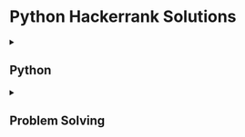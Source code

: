 # Python Hackerrank Solutions

<details><summary><h2>Python</h2></summary>
    
<h3>Introduction</h3>
    
- [x] [Say "Hello, World!" With Python](https://github.com/Kevin-Lago/python-hackerrank-solutions/tree/main/src/python/introduction/say_hello_world_with_python)
- [x] [Python If-Else](https://github.com/Kevin-Lago/python-hackerrank-solutions/tree/main/src/python/introduction/python_if_else)
- [x] [Arithmetic Operators](https://github.com/Kevin-Lago/python-hackerrank-solutions/tree/main/src/python/introduction/arithmetic_operators)
- [x] [Python: Division](https://github.com/Kevin-Lago/python-hackerrank-solutions/tree/main/src/python/introduction/python_division)
- [x] [Loops](https://github.com/Kevin-Lago/python-hackerrank-solutions/tree/main/src/python/introduction/loops)
- [x] [Write a Function](https://github.com/Kevin-Lago/python-hackerrank-solutions/tree/main/src/python/introduction/write_a_function)
- [x] [Print Function](https://github.com/Kevin-Lago/python-hackerrank-solutions/tree/main/src/python/introduction/print_function)

<h3>Basic Data Types</h3>

- [x] [List Comprehensions](https://github.com/Kevin-Lago/python-hackerrank-solutions/tree/main/src/python/basic_data_types/list_comprehensions)
- [x] [Find the Runner-Up Score!](https://github.com/Kevin-Lago/python-hackerrank-solutions/tree/main/src/python/basic_data_types/find_the_runner_up_score)
- [x] [Nested Lists](https://github.com/Kevin-Lago/python-hackerrank-solutions/tree/main/src/python/basic_data_types/nested_lists)
- [x] [Finding the Percentage](https://github.com/Kevin-Lago/python-hackerrank-solutions/tree/main/src/python/basic_data_types/finding_the_percentage)
- [x] [Lists](https://github.com/Kevin-Lago/python-hackerrank-solutions/tree/main/src/python/basic_data_types/lists)
- [x] [Tuples](https://github.com/Kevin-Lago/python-hackerrank-solutions/tree/main/src/python/basic_data_types/tuples)

<h3>Strings</h3>

- [x] [sWAP cASE](https://github.com/Kevin-Lago/python-hackerrank-solutions/tree/main/src/python/strings/swap_case)
- [x] [String Split and Join](https://github.com/Kevin-Lago/python-hackerrank-solutions/tree/main/src/python/strings/string_split_and_join)
- [x] [What's Your Name](https://github.com/Kevin-Lago/python-hackerrank-solutions/tree/main/src/python/strings/whats_your_name)
- [x] [Mutations](https://github.com/Kevin-Lago/python-hackerrank-solutions/tree/main/src/python/strings/mutations)
- [x] [Find a String](https://github.com/Kevin-Lago/python-hackerrank-solutions/tree/main/src/python/strings/find_a_string)
- [x] [String Validators](https://github.com/Kevin-Lago/python-hackerrank-solutions/tree/main/src/python/strings/string_validators)
- [x] [Text Alignment](https://github.com/Kevin-Lago/python-hackerrank-solutions/tree/main/src/python/strings/text_alignment)
- [x] [Text Wrap](https://github.com/Kevin-Lago/python-hackerrank-solutions/tree/main/src/python/strings/text_wrap)
- [x] [Designer Door Mat](https://github.com/Kevin-Lago/python-hackerrank-solutions/tree/main/src/python/strings/designer_door_mat)
- [x] [Alphabet Rangoli](https://github.com/Kevin-Lago/python-hackerrank-solutions/tree/main/src/python/strings/alphabet_rangoli)
- [x] [Capitalize!](https://github.com/Kevin-Lago/python-hackerrank-solutions/tree/main/src/python/strings/capitalize)
- [x] [String Formatting](https://github.com/Kevin-Lago/python-hackerrank-solutions/tree/main/src/python/strings/string_formatting)
- [x] [The Minion Game](https://github.com/Kevin-Lago/python-hackerrank-solutions/tree/main/src/python/strings/the_minion_game)
- [x] [Merge The Tools!](https://github.com/Kevin-Lago/python-hackerrank-solutions/tree/main/src/python/strings/merge_the_tools)

<h3>Sets</h3>

- [x] [Introduction to Sets](https://github.com/Kevin-Lago/python-hackerrank-solutions/tree/main/src/python/sets/introduction_to_sets)
- [x] [No Idea!](https://github.com/Kevin-Lago/python-hackerrank-solutions/tree/main/src/python/sets/no_idea)
- [x] [Symmetric Difference](https://github.com/Kevin-Lago/python-hackerrank-solutions/tree/main/src/python/sets/symmetric_difference)
- [x] [Set .add()](https://github.com/Kevin-Lago/python-hackerrank-solutions/tree/main/src/python/sets/set_add)
- [x] [Set .discard(), .remove() & .pop()](https://github.com/Kevin-Lago/python-hackerrank-solutions/tree/main/src/python/sets/set_discard_remove_and_pop)
- [x] [Set .union() Operation](https://github.com/Kevin-Lago/python-hackerrank-solutions/tree/main/src/python/sets/set_union_operation)
- [x] [Set .intersection() Operation](https://github.com/Kevin-Lago/python-hackerrank-solutions/tree/main/src/python/sets/set_intersection_operation)
- [x] [Set .difference() Operation](https://github.com/Kevin-Lago/python-hackerrank-solutions/tree/main/src/python/sets/set_difference_operation)
- [x] [Set .symmetric_difference() Operation](https://github.com/Kevin-Lago/python-hackerrank-solutions/tree/main/src/python/sets/set_symmetric_difference_operation)
- [x] [Set Mutations](https://github.com/Kevin-Lago/python-hackerrank-solutions/tree/main/src/python/sets/set_mutations)
- [x] [The Captain's Room](https://github.com/Kevin-Lago/python-hackerrank-solutions/tree/main/src/python/sets/the_captains_room)
- [x] [Check Subset](https://github.com/Kevin-Lago/python-hackerrank-solutions/tree/main/src/python/sets/check_subset)
- [x] [Check Strict Superset](https://github.com/Kevin-Lago/python-hackerrank-solutions/tree/main/src/python/sets/check_strict_superset)

<h3>Math</h3>

- [x] [Polar Coordinates](https://github.com/Kevin-Lago/python-hackerrank-solutions/tree/main/src/python/math/polar_coordinates)
- [x] [Find Angle MBC](https://github.com/Kevin-Lago/python-hackerrank-solutions/tree/main/src/python/math/find_angle_mbc)
- [x] [Triangle Quest 2](https://github.com/Kevin-Lago/python-hackerrank-solutions/tree/main/src/python/math/triangle_quest_2)
- [x] [Mod Divmod](https://github.com/Kevin-Lago/python-hackerrank-solutions/tree/main/src/python/math/mod_divmod)
- [x] [Power - Mod Power](https://github.com/Kevin-Lago/python-hackerrank-solutions/tree/main/src/python/math/power_mod_power)
- [x] [Integers Come In All Sizes](https://github.com/Kevin-Lago/python-hackerrank-solutions/tree/main/src/python/math/integers_come_in_all_sizes)

<h3>Itertools</h3>

- [x] [itertools.product()](https://github.com/Kevin-Lago/python-hackerrank-solutions/tree/main/src/python/itertools/itertools_product)
- [x] [itertools.permutations()](https://github.com/Kevin-Lago/python-hackerrank-solutions/tree/main/src/python/itertools/itertools_permutations)
- [x] [itertools.combinations()](https://github.com/Kevin-Lago/python-hackerrank-solutions/tree/main/src/python/itertools/itertools_combinations)
- [x] [itertools.combinations_with_replacement()](https://github.com/Kevin-Lago/python-hackerrank-solutions/tree/main/src/python/itertools/itertools_combinations_with_replacement)
- [x] [Compress the String!](https://github.com/Kevin-Lago/python-hackerrank-solutions/tree/main/src/python/itertools/compress_the_string)
- [x] [Iterables and Iterators](https://github.com/Kevin-Lago/python-hackerrank-solutions/tree/main/src/python/itertools/iterables_and_iterators)
- [x] [Maximize It!](https://github.com/Kevin-Lago/python-hackerrank-solutions/tree/main/src/python/itertools/maximize_it)

<h3>Collections</h3>

- [x] [collections.Counter()](https://github.com/Kevin-Lago/python-hackerrank-solutions/tree/main/src/python/collections/collections_counter)
- [x] [DefaultDict Tutorial](https://github.com/Kevin-Lago/python-hackerrank-solutions/tree/main/src/python/collections/defaultdict_tutorial)
- [x] [Collections.namedtuple()](https://github.com/Kevin-Lago/python-hackerrank-solutions/tree/main/src/python/collections/collections_namedtuple)
- [x] [Collections.OrderedDict()](https://github.com/Kevin-Lago/python-hackerrank-solutions/tree/main/src/python/collections/collections_ordereddict)
- [x] [Word Order](https://github.com/Kevin-Lago/python-hackerrank-solutions/tree/main/src/python/collections/word_order)
- [x] [Collections.deque()](https://github.com/Kevin-Lago/python-hackerrank-solutions/tree/main/src/python/collections/collections_deque)
- [x] [Company Logo](https://github.com/Kevin-Lago/python-hackerrank-solutions/tree/main/src/python/collections/company_logo)
- [x] [Piling Up!](https://github.com/Kevin-Lago/python-hackerrank-solutions/tree/main/src/python/collections/piling_up)

<h3>Date and Time</h3>

- [x] [Calendar Module](https://github.com/Kevin-Lago/python-hackerrank-solutions/tree/main/src/python/date_and_time/calendar_module)
- [x] [Time Delta](https://github.com/Kevin-Lago/python-hackerrank-solutions/tree/main/src/python/date_and_time/time_delta)

<h3>Errors and Exceptions</h3>

- [x] [Exceptions](https://github.com/Kevin-Lago/python-hackerrank-solutions/tree/main/src/python/errors_and_exceptions/exceptions)
- [x] [Incorrect Regex](https://github.com/Kevin-Lago/python-hackerrank-solutions/tree/main/src/python/errors_and_exceptions/incorrect_regex)

<h3>Classes</h3>

- [x] [Classes: Dealing With Complex Numbers](https://github.com/Kevin-Lago/python-hackerrank-solutions/tree/main/src/python/classes/classes_dealing_with_complex_numbers)
- [x] [Class 2 - Find the Torsional Angle](https://github.com/Kevin-Lago/python-hackerrank-solutions/tree/main/src/python/classes/class_2_find_the_torsional_angle)

<h3>Built-Ins</h3>

- [x] [Zipped!](https://github.com/Kevin-Lago/python-hackerrank-solutions/tree/main/src/python/built_ins/zipped)
- [x] [Input()](https://github.com/Kevin-Lago/python-hackerrank-solutions/tree/main/src/python/built_ins/input)
- [x] [Python Evaluation](https://github.com/Kevin-Lago/python-hackerrank-solutions/tree/main/src/python/built_ins/python_evaluation)
- [x] [Athlete Sort](https://github.com/Kevin-Lago/python-hackerrank-solutions/tree/main/src/python/built_ins/athlete_sort)
- [x] [Any or All](https://github.com/Kevin-Lago/python-hackerrank-solutions/tree/main/src/python/built_ins/any_or_all)
- [ ] [ginortS](https://github.com/Kevin-Lago/python-hackerrank-solutions/tree/main/src/python/built_ins/ginorts)

<h3>Python Functionals</h3>

- [x] [Map and Lambda Function](https://github.com/Kevin-Lago/python-hackerrank-solutions/tree/main/src/python/python_functionals/map_and_lambda_function)
- [x] [Validating Email Addresses With a Filter](https://github.com/Kevin-Lago/python-hackerrank-solutions/tree/main/src/python/python_functionals/validating_email_addresses_with_a_filter)
- [x] [Reduce Function](https://github.com/Kevin-Lago/python-hackerrank-solutions/tree/main/src/python/python_functionals/reduce_function)

<h3>Regex and Parsing</h3>

- [x] [Detect Floating Point Number](https://github.com/Kevin-Lago/python-hackerrank-solutions/tree/main/src/python/regex_and_parsing/detect_floating_point_number)
- [x] [Re.split()](https://github.com/Kevin-Lago/python-hackerrank-solutions/tree/main/src/python/regex_and_parsing/re_split)
- [x] [Group(), Groups() & GroupDict()](https://github.com/Kevin-Lago/python-hackerrank-solutions/tree/main/src/python/regex_and_parsing/group_groups_and_groupdict)
- [x] [Re.findall() & Re.finditer()](https://github.com/Kevin-Lago/python-hackerrank-solutions/tree/main/src/python/regex_and_parsing/re_findall_and_re_finditer)
- [x] [Re.start() & Re.end()](https://github.com/Kevin-Lago/python-hackerrank-solutions/tree/main/src/python/regex_and_parsing/re_start_and_re_end)
- [x] [Regex Substitution](https://github.com/Kevin-Lago/python-hackerrank-solutions/tree/main/src/python/regex_and_parsing/regex_substitution)
- [x] [Validating Roman Numerals](https://github.com/Kevin-Lago/python-hackerrank-solutions/tree/main/src/python/regex_and_parsing/validating_roman_numerals)
- [x] [Validating phone numbers](https://github.com/Kevin-Lago/python-hackerrank-solutions/tree/main/src/python/regex_and_parsing/validating_phone_numbers)
- [x] [Validating and Parsing Email Addresses](https://github.com/Kevin-Lago/python-hackerrank-solutions/tree/main/src/python/regex_and_parsing/validating_and_parsing_email_addresses)
- [x] [Hex Color Code](https://github.com/Kevin-Lago/python-hackerrank-solutions/tree/main/src/python/regex_and_parsing/hex_color_code)
- [x] [HTML Parser - Part 1](https://github.com/Kevin-Lago/python-hackerrank-solutions/tree/main/src/python/regex_and_parsing/html_parser_part_1)
- [x] [HTML Parser - Part 2](https://github.com/Kevin-Lago/python-hackerrank-solutions/tree/main/src/python/regex_and_parsing/html_parser_part_2)
- [x] [Detect HTML Tags, Attributes and Attribute Values](https://github.com/Kevin-Lago/python-hackerrank-solutions/tree/main/src/python/regex_and_parsing/detect_html_tags_attributes_and_attribute_values)
- [x] [Validating UID](https://github.com/Kevin-Lago/python-hackerrank-solutions/tree/main/src/python/regex_and_parsing/validating_uid)
- [x] [Validating Credit Card Numbers](https://github.com/Kevin-Lago/python-hackerrank-solutions/tree/main/src/python/regex_and_parsing/validating_credit_card_numbers)
- [x] [Validating Postal Codes](https://github.com/Kevin-Lago/python-hackerrank-solutions/tree/main/src/python/regex_and_parsing/validating_postal_codes)
- [x] [Matrix Script](https://github.com/Kevin-Lago/python-hackerrank-solutions/tree/main/src/python/regex_and_parsing/matrix_script)

<h3>XML</h3>

- [x] [XML 1 - Find the Score](https://github.com/Kevin-Lago/python-hackerrank-solutions/tree/main/src/python/xml/xml_1_find_the_score)
- [x] [XML2 - Find the Maximum Depth](https://github.com/Kevin-Lago/python-hackerrank-solutions/tree/main/src/python/xml/xml2_find_the_maximum_depth)

<h3>Closures and Decorators</h3>

- [x] [Standardize Mobile Number Using Decorators](https://github.com/Kevin-Lago/python-hackerrank-solutions/tree/main/src/python/closures_and_decorators/standardize_mobile_number_using_decorators)
- [x] [Decorators 2 - Name Directory](https://github.com/Kevin-Lago/python-hackerrank-solutions/tree/main/src/python/closures_and_decorators/decorators_2_name_directory)

<h3>Numpy</h3>

- [x] [Arrays](https://github.com/Kevin-Lago/python-hackerrank-solutions/tree/main/src/python/numpy/arrays)
- [x] [Shape and Reshape](https://github.com/Kevin-Lago/python-hackerrank-solutions/tree/main/src/python/numpy/shape_and_reshape)
- [x] [Transpose and Flatten](https://github.com/Kevin-Lago/python-hackerrank-solutions/tree/main/src/python/numpy/transpose_and_flatten)
- [x] [Concatenate](https://github.com/Kevin-Lago/python-hackerrank-solutions/tree/main/src/python/numpy/concatenate)
- [x] [Zeroes and Ones](https://github.com/Kevin-Lago/python-hackerrank-solutions/tree/main/src/python/numpy/zeros_and_ones)
- [x] [Eye and Identity](https://github.com/Kevin-Lago/python-hackerrank-solutions/tree/main/src/python/numpy/eye_and_identity)
- [x] [Array Mathematics](https://github.com/Kevin-Lago/python-hackerrank-solutions/tree/main/src/python/numpy/array_mathematics)
- [x] [Floor, Ceil and Rint](https://github.com/Kevin-Lago/python-hackerrank-solutions/tree/main/src/python/numpy/floor_ceil_and_rint)
- [x] [Sum and Prod](https://github.com/Kevin-Lago/python-hackerrank-solutions/tree/main/src/python/numpy/sum_and_prod)
- [x] [Min and Max](https://github.com/Kevin-Lago/python-hackerrank-solutions/tree/main/src/python/numpy/min_and_max)
- [x] [Mean, Var, and Std](https://github.com/Kevin-Lago/python-hackerrank-solutions/tree/main/src/python/numpy/mean_var_and_std)
- [x] [Dot and Cross](https://github.com/Kevin-Lago/python-hackerrank-solutions/tree/main/src/python/numpy/dot_and_cross)
- [x] [Inner and Outer](https://github.com/Kevin-Lago/python-hackerrank-solutions/tree/main/src/python/numpy/inner_and_outer)
- [x] [Polynomials](https://github.com/Kevin-Lago/python-hackerrank-solutions/tree/main/src/python/numpy/polynomials)
- [x] [Linear Algebra](https://github.com/Kevin-Lago/python-hackerrank-solutions/tree/main/src/python/numpy/linear_algebra)

<h3>Debugging</h3>

- [x] [Words Score](https://github.com/Kevin-Lago/python-hackerrank-solutions/tree/main/src/python/debugging/words_score)
- [x] [Default Arguments](https://github.com/Kevin-Lago/python-hackerrank-solutions/tree/main/src/python/debugging/default_arguments)
</details>

<details><summary><h2>Problem Solving</h2></summary>


</details>
